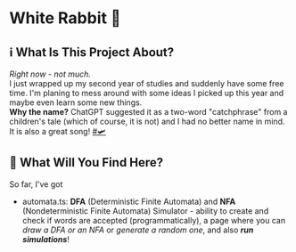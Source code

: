 # White Rabbit 🐇
## ℹ️ What Is This Project About?
*Right now - not much.*  
I just wrapped up my second year of studies and suddenly have some free time. 
I'm planing to mess around with some ideas I picked up this year and maybe even learn some new things.  
**Why the name?** ChatGPT suggested it as a two-word "catchphrase" from a children's tale (which of course, it is not) and I had no better name in mind. 
It is also a great song! [#🛩️](https://www.youtube.com/watch?v=pnJM_jC7j_4)
## 🔎 What Will You Find Here?
So far, I've got  
- automata.ts: **DFA** (Deterministic Finite Automata) and **NFA** (Nondeterministic Finite Automata) Simulator - ability to create and check if words are accepted (programmatically), a page where you can *draw a DFA or an NFA* or *generate a random one*, and also ***run simulations***! 
